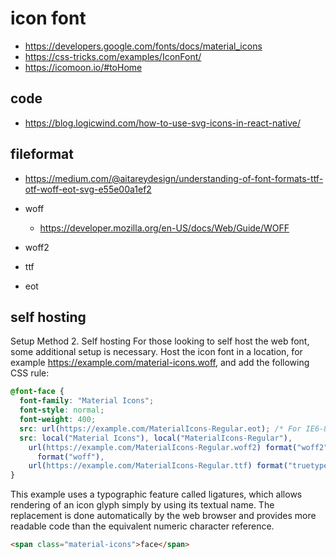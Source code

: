 # icon font

- https://developers.google.com/fonts/docs/material_icons
- https://css-tricks.com/examples/IconFont/
- https://icomoon.io/#toHome

## code

- https://blog.logicwind.com/how-to-use-svg-icons-in-react-native/

## fileformat

- https://medium.com/@aitareydesign/understanding-of-font-formats-ttf-otf-woff-eot-svg-e55e00a1ef2

- woff
  - https://developer.mozilla.org/en-US/docs/Web/Guide/WOFF
- woff2
- ttf
- eot

## self hosting

Setup Method 2. Self hosting
For those looking to self host the web font, some additional setup is necessary. Host the icon font in a location, for example https://example.com/material-icons.woff, and add the following CSS rule:

```css
@font-face {
  font-family: "Material Icons";
  font-style: normal;
  font-weight: 400;
  src: url(https://example.com/MaterialIcons-Regular.eot); /* For IE6-8 */
  src: local("Material Icons"), local("MaterialIcons-Regular"),
    url(https://example.com/MaterialIcons-Regular.woff2) format("woff2"), url(https://example.com/MaterialIcons-Regular.woff)
      format("woff"),
    url(https://example.com/MaterialIcons-Regular.ttf) format("truetype");
}
```

This example uses a typographic feature called ligatures, which allows rendering of an icon glyph simply by using its textual name. The replacement is done automatically by the web browser and provides more readable code than the equivalent numeric character reference.

```html
<span class="material-icons">face</span>
```
